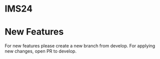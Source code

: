 # IMS24

# New Features
For new features please create a new branch from develop. For applying new changes, open PR to develop.
